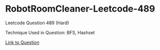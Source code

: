 # RobotRoomCleaner-Leetcode-489

Leetcode Question 489 (Hard)

Technique Used in Question:
BFS, Hashset

[Link to Question](https://leetcode.com/problems/robot-room-cleaner/)
